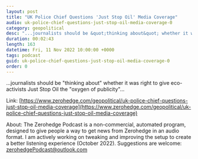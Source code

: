 ```yaml
---
layout: post
title: "UK Police Chief Questions 'Just Stop Oil' Media Coverage"
audio: uk-police-chief-questions-just-stop-oil-media-coverage-0
category: geopolitical
desc: "...journalists should be &quot;thinking about&quot; whether it was right to give eco-activists Just Stop Oil the &quot;oxygen of publicity&quot;..."
duration: 00:02:43
length: 163
datetime: Fri, 11 Nov 2022 10:00:00 +0000
tags: podcast
guid: uk-police-chief-questions-just-stop-oil-media-coverage-0
order: 0
---
```

...journalists should be &quot;thinking about&quot; whether it was right to give eco-activists Just Stop Oil the &quot;oxygen of publicity&quot;...

Link: [https://www.zerohedge.com/geopolitical/uk-police-chief-questions-just-stop-oil-media-coverage](https://www.zerohedge.com/geopolitical/uk-police-chief-questions-just-stop-oil-media-coverage)

About: The Zerohedge Podcast is a non-commercial, automated program, designed to give people a way to get news from Zerohedge in an audio format.  I am actively working on tweaking and improving the setup to create a better listening experience (October 2022).  Suggestions are welcome: [zerohedgePodcast@outlook.com](mailto:zerohedgePodcast@outlook.com)